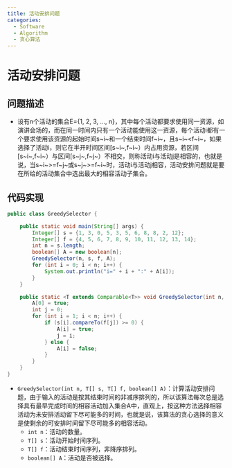 ```yaml
---
title: 活动安排问题
categories:
  - Software
  - Algorithm
  - 贪心算法
---
```

# 活动安排问题

## 问题描述

- 设有n个活动的集合E={1, 2, 3, ..., n}，其中每个活动都要求使用同一资源，如演讲会场的，而在同一时间内只有一个活动能使用这一资源，每个活动i都有一个要求使用该资源的起始时间s~i~和一个结束时间f~i~，且s~i~<f~i~，如果选择了活动i，则它在半开时间区间[s~i~,f~i~）内占用资源，若区间[s~i~,f~i~）与区间[s~j~,f~j~）不相交，则称活动i与活动j是相容的，也就是说，当s~i~>=f~j~或s~j~>=f~i~时，活动i与活动j相容，活动安排问题就是要在所给的活动集合中选出最大的相容活动子集合。

## 代码实现

```java
public class GreedySelector {

    public static void main(String[] args) {
        Integer[] s = {1, 3, 0, 5, 3, 5, 6, 8, 8, 2, 12};
        Integer[] f = {4, 5, 6, 7, 8, 9, 10, 11, 12, 13, 14};
        int n = s.length;
        boolean[] A = new boolean[n];
        GreedySelector(n, s, f, A);
        for (int i = 0; i < n; i++) {
            System.out.println("i=" + i + ":" + A[i]);
        }
    }

    public static <T extends Comparable<T>> void GreedySelector(int n, T[] s, T[] f, boolean[] A) {
        A[0] = true;
        int j = 0;
        for (int i = 1; i < n; i++) {
            if (s[i].compareTo(f[j]) >= 0) {
                A[i] = true;
                j = i;
            } else {
                A[i] = false;
            }
        }
    }
}
```

- `GreedySelector(int n, T[] s, T[] f, boolean[] A)`：计算活动安排问题，由于输入的活动是按其结束时间的非减序排列的，所以该算法每次总是选择具有最早完成时间的相容活动加入集合A中，直观上，按这种方法选择相容活动为未安排活动留下尽可能多的时间，也就是说，该算法的贪心选择的意义是使剩余的可安排时间留下尽可能多的相容活动。
    - `int n`：活动的数量。
    - `T[] s`：活动开始时间序列。
    - `T[] f`：活动结束时间序列，非降序排列。
    - `boolean[] A`：活动是否被选择。